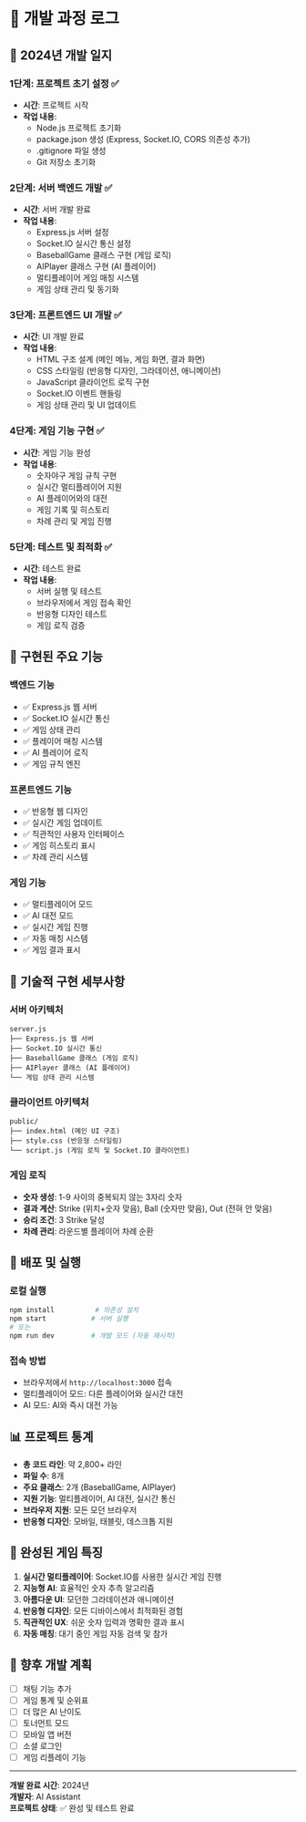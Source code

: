 # 🚀 개발 과정 로그

## 📅 2024년 개발 일지

### 1단계: 프로젝트 초기 설정 ✅
- **시간**: 프로젝트 시작
- **작업 내용**:
  - Node.js 프로젝트 초기화
  - package.json 생성 (Express, Socket.IO, CORS 의존성 추가)
  - .gitignore 파일 생성
  - Git 저장소 초기화

### 2단계: 서버 백엔드 개발 ✅
- **시간**: 서버 개발 완료
- **작업 내용**:
  - Express.js 서버 설정
  - Socket.IO 실시간 통신 설정
  - BaseballGame 클래스 구현 (게임 로직)
  - AIPlayer 클래스 구현 (AI 플레이어)
  - 멀티플레이어 게임 매칭 시스템
  - 게임 상태 관리 및 동기화

### 3단계: 프론트엔드 UI 개발 ✅
- **시간**: UI 개발 완료
- **작업 내용**:
  - HTML 구조 설계 (메인 메뉴, 게임 화면, 결과 화면)
  - CSS 스타일링 (반응형 디자인, 그라데이션, 애니메이션)
  - JavaScript 클라이언트 로직 구현
  - Socket.IO 이벤트 핸들링
  - 게임 상태 관리 및 UI 업데이트

### 4단계: 게임 기능 구현 ✅
- **시간**: 게임 기능 완성
- **작업 내용**:
  - 숫자야구 게임 규칙 구현
  - 실시간 멀티플레이어 지원
  - AI 플레이어와의 대전
  - 게임 기록 및 히스토리
  - 차례 관리 및 게임 진행

### 5단계: 테스트 및 최적화 ✅
- **시간**: 테스트 완료
- **작업 내용**:
  - 서버 실행 및 테스트
  - 브라우저에서 게임 접속 확인
  - 반응형 디자인 테스트
  - 게임 로직 검증

## 🎯 구현된 주요 기능

### 백엔드 기능
- ✅ Express.js 웹 서버
- ✅ Socket.IO 실시간 통신
- ✅ 게임 상태 관리
- ✅ 플레이어 매칭 시스템
- ✅ AI 플레이어 로직
- ✅ 게임 규칙 엔진

### 프론트엔드 기능
- ✅ 반응형 웹 디자인
- ✅ 실시간 게임 업데이트
- ✅ 직관적인 사용자 인터페이스
- ✅ 게임 히스토리 표시
- ✅ 차례 관리 시스템

### 게임 기능
- ✅ 멀티플레이어 모드
- ✅ AI 대전 모드
- ✅ 실시간 게임 진행
- ✅ 자동 매칭 시스템
- ✅ 게임 결과 표시

## 🔧 기술적 구현 세부사항

### 서버 아키텍처
```
server.js
├── Express.js 웹 서버
├── Socket.IO 실시간 통신
├── BaseballGame 클래스 (게임 로직)
├── AIPlayer 클래스 (AI 플레이어)
└── 게임 상태 관리 시스템
```

### 클라이언트 아키텍처
```
public/
├── index.html (메인 UI 구조)
├── style.css (반응형 스타일링)
└── script.js (게임 로직 및 Socket.IO 클라이언트)
```

### 게임 로직
- **숫자 생성**: 1-9 사이의 중복되지 않는 3자리 숫자
- **결과 계산**: Strike (위치+숫자 맞음), Ball (숫자만 맞음), Out (전혀 안 맞음)
- **승리 조건**: 3 Strike 달성
- **차례 관리**: 라운드별 플레이어 차례 순환

## 🚀 배포 및 실행

### 로컬 실행
```bash
npm install          # 의존성 설치
npm start           # 서버 실행
# 또는
npm run dev         # 개발 모드 (자동 재시작)
```

### 접속 방법
- 브라우저에서 `http://localhost:3000` 접속
- 멀티플레이어 모드: 다른 플레이어와 실시간 대전
- AI 모드: AI와 즉시 대전 가능

## 📊 프로젝트 통계

- **총 코드 라인**: 약 2,800+ 라인
- **파일 수**: 8개
- **주요 클래스**: 2개 (BaseballGame, AIPlayer)
- **지원 기능**: 멀티플레이어, AI 대전, 실시간 통신
- **브라우저 지원**: 모든 모던 브라우저
- **반응형 디자인**: 모바일, 태블릿, 데스크톱 지원

## 🎉 완성된 게임 특징

1. **실시간 멀티플레이어**: Socket.IO를 사용한 실시간 게임 진행
2. **지능형 AI**: 효율적인 숫자 추측 알고리즘
3. **아름다운 UI**: 모던한 그라데이션과 애니메이션
4. **반응형 디자인**: 모든 디바이스에서 최적화된 경험
5. **직관적인 UX**: 쉬운 숫자 입력과 명확한 결과 표시
6. **자동 매칭**: 대기 중인 게임 자동 검색 및 참가

## 🔮 향후 개발 계획

- [ ] 채팅 기능 추가
- [ ] 게임 통계 및 순위표
- [ ] 더 많은 AI 난이도
- [ ] 토너먼트 모드
- [ ] 모바일 앱 버전
- [ ] 소셜 로그인
- [ ] 게임 리플레이 기능

---

**개발 완료 시간**: 2024년  
**개발자**: AI Assistant  
**프로젝트 상태**: ✅ 완성 및 테스트 완료

